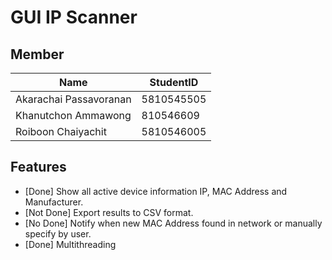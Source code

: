 # GUI IP Scanner

## Member
| Name | StudentID|
|------|----------|
|Akarachai Passavoranan|5810545505|
|Khanutchon Ammawong|810546609|
|Roiboon Chaiyachit|5810546005|

## Features
- [Done] Show all active device information IP, MAC Address and Manufacturer.
- [Not Done] Export results to CSV format.
- [No Done] Notify when new MAC Address found in network or manually specify by user.
- [Done] Multithreading